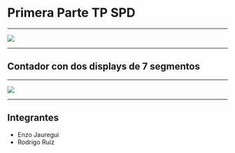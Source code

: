 #    Primera Parte TP SPD
---

![]([https://hackmd.io/_uploads/B172e8JWp.jpg](https://raw.githubusercontent.com/RodrigoERuiz/TP_SPD/main/Imagenes/imagen_para_portadamd.jpg))

---




##    Contador con dos displays de 7 segmentos


---

![](https://github.com/RodrigoERuiz/TP_SPD/blob/main/Imagenes/TP%20contador.pn)


---

##    Integrantes
* Enzo Jauregui
* Rodrigo Ruiz
